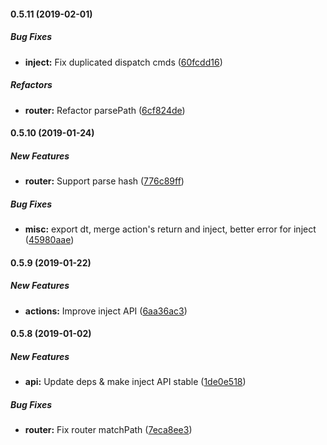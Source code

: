 #### 0.5.11 (2019-02-01)

##### Bug Fixes

* **inject:**  Fix duplicated dispatch cmds ([60fcdd16](https://github.com/hydux/hydux/commit/60fcdd168f80bada83370bd5ea5a3b0e9bf08999))

##### Refactors

* **router:**  Refactor parsePath ([6cf824de](https://github.com/hydux/hydux/commit/6cf824de6a92d5e77f0751d8f2f71e7b7a01356d))

#### 0.5.10 (2019-01-24)

##### New Features

* **router:**  Support parse hash ([776c89ff](https://github.com/hydux/hydux/commit/776c89ff02b04c5e50744533fdf1ef62a030319c))

##### Bug Fixes

* **misc:**  export dt, merge action\'s return and inject, better error for inject ([45980aae](https://github.com/hydux/hydux/commit/45980aae7f811dac57df4dd99536a7c66e2c8157))

#### 0.5.9 (2019-01-22)

##### New Features

* **actions:**  Improve inject API ([6aa36ac3](https://github.com/hydux/hydux/commit/6aa36ac3177c48f1fc41b7b38e64947bdb141faf))

#### 0.5.8 (2019-01-02)

##### New Features

* **api:**  Update deps & make inject API stable ([1de0e518](https://github.com/hydux/hydux/commit/1de0e518fb059653d28bcf51f14fc719e71f7292))

##### Bug Fixes

* **router:**  Fix router matchPath ([7eca8ee3](https://github.com/hydux/hydux/commit/7eca8ee389bfecd97e33493a2d3c6c62c353ad27))
